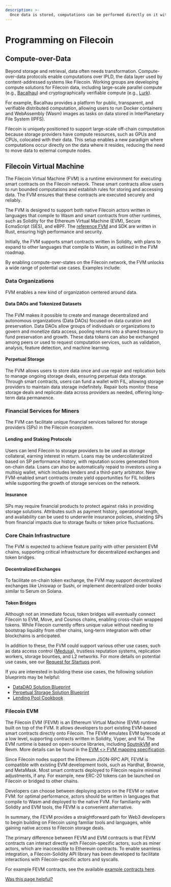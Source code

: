 ```yaml
---
description: >-
  Once data is stored, computations can be performed directly on it without needing retrieval. This page covers the basics of programming on Filecoin.
---
```


# Programming on Filecoin

## Compute-over-Data

Beyond storage and retrieval, data often needs transformation. Compute-over-data protocols enable computations over IPLD, the data layer used by content-addressed systems like Filecoin. Working groups are developing compute solutions for Filecoin data, including large-scale parallel compute (e.g., [Bacalhau](https://www.bacalhau.org/)) and cryptographically verifiable compute (e.g., [Lurk](https://filecoin.io/blog/posts/introducing-lurk-a-programming-language-for-recursive-zk-snarks/)).

For example, Bacalhau provides a platform for public, transparent, and verifiable distributed computation, allowing users to run Docker containers and WebAssembly (Wasm) images as tasks on data stored in InterPlanetary File System (IPFS).

Filecoin is uniquely positioned to support large-scale off-chain computation because storage providers have compute resources, such as GPUs and CPUs, colocated with their data. This setup enables a new paradigm where computations occur directly on the data where it resides, reducing the need to move data to external compute nodes.

## Filecoin Virtual Machine

The Filecoin Virtual Machine (FVM) is a runtime environment for executing smart contracts on the Filecoin network. These smart contracts allow users to run bounded computations and establish rules for storing and accessing data. The FVM ensures that these contracts are executed securely and reliably.

The FVM is designed to support both native Filecoin actors written in languages that compile to Wasm and smart contracts from other runtimes, such as Solidity for the Ethereum Virtual Machine (EVM), Secure EcmaScript (SES), and eBPF. The [reference FVM](https://github.com/filecoin-project/ref-fvm) and SDK are written in Rust, ensuring high performance and security.

Initially, the FVM supports smart contracts written in Solidity, with plans to expand to other languages that compile to Wasm, as outlined in the FVM roadmap.

By enabling compute-over-states on the Filecoin network, the FVM unlocks a wide range of potential use cases. Examples include:

### Data Organizations

FVM enables a new kind of organization centered around data.

#### Data DAOs and Tokenized Datasets

The FVM makes it possible to create and manage decentralized and autonomous organizations (Data DAOs) focused on data curation and preservation. Data DAOs allow groups of individuals or organizations to govern and monetize data access, pooling returns into a shared treasury to fund preservation and growth. These data tokens can also be exchanged among peers or used to request computation services, such as validation, analysis, feature detection, and machine learning.

#### Perpetual Storage

The FVM allows users to store data once and use repair and replication bots to manage ongoing storage deals, ensuring perpetual data storage. Through smart contracts, users can fund a wallet with FIL, allowing storage providers to maintain data storage indefinitely. Repair bots monitor these storage deals and replicate data across providers as needed, offering long-term data permanence.

### Financial Services for Miners

The FVM can facilitate unique financial services tailored for storage providers (SPs) in the Filecoin ecosystem.

#### Lending and Staking Protocols

Users can lend Filecoin to storage providers to be used as storage collateral, earning interest in return. Loans may be undercollateralized based on SP performance history, with reputation scores generated from on-chain data. Loans can also be automatically repaid to investors using a multisig wallet, which includes lenders and a third-party arbitrator. New FVM-enabled smart contracts create yield opportunities for FIL holders while supporting the growth of storage services on the network.

#### Insurance

SPs may require financial products to protect against risks in providing storage solutions. Attributes such as payment history, operational length, and availability can be used to underwrite insurance policies, shielding SPs from financial impacts due to storage faults or token price fluctuations.

### Core Chain Infrastructure

The FVM is expected to achieve feature parity with other persistent EVM chains, supporting critical infrastructure for decentralized exchanges and token bridges.

#### Decentralized Exchanges

To facilitate on-chain token exchange, the FVM may support decentralized exchanges like Uniswap or Sushi, or implement decentralized order books similar to Serum on Solana.

#### Token Bridges

Although not an immediate focus, token bridges will eventually connect Filecoin to EVM, Move, and Cosmos chains, enabling cross-chain wrapped tokens. While Filecoin currently offers unique value without needing to bootstrap liquidity from other chains, long-term integration with other blockchains is anticipated.

In addition to these, the FVM could support various other use cases, such as data access control ([Medusa](https://cryptonet.org/projects/project-medusa-scalable-threshold-network-on-chain)), trustless reputation systems, replication workers, storage bounties, and L2 networks. For more details on potential use cases, see our [Request for Startups](https://protocollabs.notion.site/Request-for-Startups-FVM-edition-8cd3e76982d14e29b33335ca458fb087) post.

If you are interested in building these use cases, the following solution blueprints may be helpful:

- [DataDAO Solution Blueprint](https://docs.google.com/document/d/1OYDh_gs7mAk2M_O9m-2KedQA7MNo6ysIzH6eaQZxMOk/edit?pli=1)
- [Perpetual Storage Solution Blueprint](https://docs.google.com/document/d/19Kck1PiGGrUKyd6XBYj6NtsC5NiCjndUSsv0OFA1Lv0/edit)
- [Lending Pool Cookbook](https://docs.google.com/document/d/18in74On0bY7KyEsPgItvNvfUUPcPtHjNQtVfLdJUyzM/edit)

### Filecoin EVM

The Filecoin EVM (FEVM) is an Ethereum Virtual Machine (EVM) runtime built on top of the FVM. It allows developers to port existing EVM-based smart contracts directly onto Filecoin. The FEVM emulates EVM bytecode at a low level, supporting contracts written in Solidity, Vyper, and Yul. The EVM runtime is based on open-source libraries, including [SputnikVM](https://github.com/rust-blockchain/evm) and Revm. More details can be found in the [EVM <> FVM mapping specification](https://github.com/filecoin-project/fvm-project/blob/main/04-evm-mapping.md).

Since Filecoin nodes support the Ethereum JSON-RPC API, FEVM is compatible with existing EVM development tools, such as Hardhat, Brownie, and MetaMask. Most smart contracts deployed to Filecoin require minimal adjustments, if any. For example, new ERC-20 tokens can be launched on Filecoin or bridged to other chains.

Developers can choose between deploying actors on the FEVM or native FVM: for optimal performance, actors should be written in languages that compile to Wasm and deployed to the native FVM. For familiarity with Solidity and EVM tools, the FEVM is a convenient alternative.

In summary, the FEVM provides a straightforward path for Web3 developers to begin building on Filecoin using familiar tools and languages, while gaining native access to Filecoin storage deals.

The primary difference between FEVM and EVM contracts is that FEVM contracts can interact directly with Filecoin-specific actors, such as miner actors, which are inaccessible to Ethereum contracts. To enable seamless integration, a Filecoin-Solidity API library has been developed to facilitate interactions with Filecoin-specific actors and syscalls.

For example FEVM contracts, see the available [example contracts here](https://github.com/lotus-web3/client-contract).

[Was this page helpful?](https://airtable.com/apppq4inOe4gmSSlk/pagoZHC2i1iqgphgl/form?prefill_Page+URL=https://docs.filecoin.io/basics/what-is-filecoin/programming-on-filecoin)
